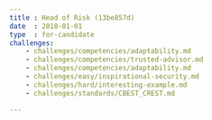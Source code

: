 ```yaml
---
title : Head of Risk (13be857d)
date  : 2018-01-01
type  : for-candidate
challenges:
    - challenges/competencies/adaptability.md
    - challenges/competencies/trusted-advisor.md
    - challenges/competencies/adaptability.md
    - challenges/easy/inspirational-security.md
    - challenges/hard/interesting-example.md
    - challenges/standards/CBEST_CREST.md

---
```

